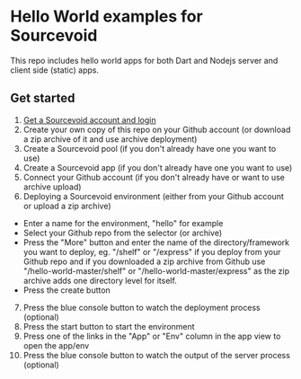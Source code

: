 # Hello World examples for Sourcevoid

This repo includes hello world apps for both Dart and Nodejs server and client side (static) apps. 

## Get started

1. [Get a Sourcevoid account and login](https://cloud.sourcevoid.com/#signup)
2. Create your own copy of this repo on your Github account (or download a zip archive of it and use archive deployment)
3. Create a Sourcevoid pool (if you don't already have one you want to use)
4. Create a Sourcevoid app (if you don't already have one you want to use)
5. Connect your Github account (if you don't already have or want to use archive upload)
6. Deploying a Sourcevoid environment (either from your Github account or upload a zip archive)
 - Enter a name for the environment, "hello" for example  
 - Select your Github repo from the selector (or archive)
 - Press the "More" button and enter the name of the directory/framework you want to deploy, eg. "/shelf" or "/express" if you deploy from your Github repo and if you downloaded a zip archive from Github use "/hello-world-master/shelf" or "/hello-world-master/express" as the zip archive adds one directory level for itself.
 - Press the create button
7. Press the blue console button to watch the deployment process (optional)
8. Press the start button to start the environment
9. Press one of the links in the "App" or "Env" column in the app view to open the app/env 
10. Press the blue console button to watch the output of the server process (optional) 

